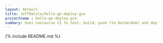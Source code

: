 ```yaml
---
layout: default
title: JeffDeCola/hello-go-deploy-gce
projectname : hello-go-deploy-gce
summary: Uses Concourse CI to test, build, push (to DockerHub) and deploy a long running "hello-world" Docker Image to google compute engine (gce).
---
```


{% include README.md %}

